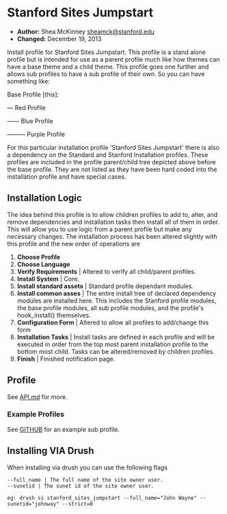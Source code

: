 # Stanford Sites Jumpstart
* **Author:** Shea McKinney <sheamck@stanford.edu>
* **Changed:** December 19, 2013


Install profile for Stanford Sites Jumpstart. This profile is a stand alone profile but is intended for use as a parent profile much like how themes can have a base theme and a child theme. This profile goes one further and allows sub profiles to have a sub profile of their own. So you can have something like:

Base Profile [this]:

— Red Profile

—— Blue Profile

——— Purple Profile

For this particular installation profile 'Stanford Sites Jumpstart' there is also a dependency on the Standard and Stanford Installation profiles. These profiles are included in the profile parent/child tree depicted above before the base profile. They are not listed as they have been hard coded into the installation profile and have special cases.

## Installation Logic

The idea behind this profile is to allow children profiles to add to, alter, and remove dependencies and installation tasks  then install all of them in order. This will allow you to use logic from a parent profile but make any necessary changes. The installation process has been altered slightly with this profile and the new order of operations are

1. **Choose Profile**
2. **Choose Language**
3. **Verify Requirements**   | Altered to verify all child/parent profiles.
4. **Install System** | Core.
5. **Install standard assets** | Standard profile dependant modules.
6. **Install common asses** | The entire install tree of declared dependency modules are installed here. This includes the Stanford profile modules, the base profile modules, all sub profile modules, and the profile's hook_install() themselves.
7. **Configuration Form** | Altered to allow all profiles to add/change this form
8. **Installation Tasks** | Install tasks are defined in each profile and will be executed in order from the top most parent installation profile to the bottom most child. Tasks can be altered/removed by children profiles.
9. **Finish** | Finished notification page.

## Profile

See [API.md](API.md) for more.

### Example Profiles

See [GITHUB](https://github.com/SU-SWS/stanford_sites_jumpstart_sub_example) for an example sub profile.

## Installing VIA Drush

When installing via drush you can use the following flags

    --full_name | The full name of the site owner user.
    --sunetid | The sunet id of the site owner user.

    eg: drush si stanford_sites_jumpstart --full_name="John Wayne" --sunetid="johnway" --strict=0
